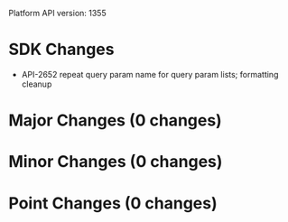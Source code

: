 Platform API version: 1355


# SDK Changes

* API-2652 repeat query param name for query param lists; formatting cleanup

# Major Changes (0 changes)


# Minor Changes (0 changes)


# Point Changes (0 changes)
